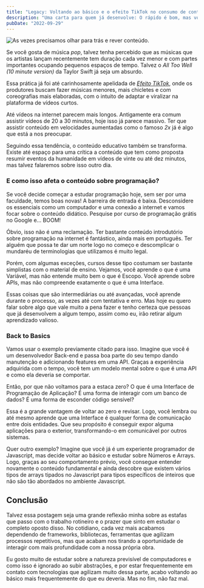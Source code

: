 ```yaml
---
title: "Legacy: Voltando ao básico e o efeito TikTok no consumo de conteúdo"
description: "Uma carta para quem já desenvolve: O rápido é bom, mas voltar e ir devagar é inevitável."
pubDate: "2022-09-29"
---
```


![As vezes precisamos olhar para trás e rever conteúdo.](https://i.imgur.com/aGULdUG.png)

Se você gosta de música _pop_, talvez tenha percebido que as músicas que os artistas lançam recentemente tem duração cada vez menor e com partes importantes ocupando pequenos espaços de tempo. Talvez o _All Too Well (10 minute version)_ da Taylor Swift já seja um absurdo.

Essa prática já foi até carinhosamente apelidada de [_*Efeito TikTok*_](https://g1.globo.com/pop-arte/noticia/2021/06/12/voce-reparou-musicas-estao-se-adaptando-para-caber-nas-dancinhas-do-tiktok-entenda.ghtml), onde os produtores buscam fazer músicas menores, mais chicletes e com coreografias mais elaboradas, com o intuito de adaptar e viralizar na plataforma de vídeos curtos.

Até vídeos na internet parecem mais longos. Antigamente era comum assistir vídeos de 20 a 30 minutos, hoje isso já parece massivo. Ter que assistir conteúdo em velocidades aumentadas como o famoso _2x_ já é algo que está a nos preocupar.

Seguindo essa tendência, o conteúdo educativo também se transforma. Existe até espaço para uma crítica a conteúdo que tem como proposta resumir eventos da humanidade em vídeos de vinte ou até dez minutos, mas talvez falaremos sobre isso outro dia.

### E como isso afeta o conteúdo sobre programação?

Se você decide começar a estudar programação hoje, sem ser por uma faculdade, temos boas novas! A barreira de entrada é baixa. Desconsidere os essenciais como um computador e uma conexão a internet e vamos focar sobre o conteúdo didático. Pesquise por curso de programação grátis no Google e… BOOM!

Óbvio, isso não é uma reclamação. Ter bastante conteúdo introdutório sobre programação na internet é fantástico, ainda mais em português. Ter alguém que possa te dar um norte logo no começo e descomplicar o mundaréu de terminologias que utilizamos é muito legal.

Porém, com algumas exceções, cursos desse tipo costumam ser bastante simplistas com o material de ensino. Vejamos, você aprende o que é uma Variável, mas não entende muito bem o que é Escopo. Você aprende sobre APIs, mas não compreende exatamente o que é uma Interface.

Essas coisas que são intermediárias ou até avançadas, você aprende durante o processo, as vezes até com tentativa e erro. Mas hoje eu quero falar sobre algo que vale muito a pena fazer e tenho certeza que pessoas que já desenvolvem a algum tempo, assim como eu, irão retirar algum aprendizado valioso.

### Back to Basics

Vamos usar o exemplo previamente citado para isso. Imagine que você é um desenvolvedor Back-end e passa boa parte do seu tempo dando manutenção e adicionando features em uma API. Graças a experiência adquirida com o tempo, você tem um modelo mental sobre o que é uma API e como ela deveria se comportar.

Então, por que não voltamos para a estaca zero? O que é uma Interface de Programação de Aplicação? É uma forma de interagir com um banco de dados? É uma forma de esconder código sensível?

Essa é a grande vantagem de voltar ao zero e revisar. Logo, você lembra ou até mesmo aprende que uma Interface é qualquer forma de comunicação entre dois entidades. Que seu propósito é conseguir expor alguma aplicações para o exterior, transformando-o em comunicável por outros sistemas.

Quer outro exemplo? Imagine que você já é um experiente programador de Javascript, mas decide voltar ao básico e estudar sobre Números e Arrays. Logo, graças ao seu comportamento prévio, você consegue entender novamente o conteúdo fundamental e ainda descobre que existem vários tipos de arrays tipados no Javascript para tipos específicos de inteiros que não são tão abordados no ambiente Javascript.

## Conclusão

Talvez essa postagem seja uma grande reflexão minha sobre as estafas que passo com o trabalho rotineiro e o prazer que sinto em estudar o completo oposto disso. No cotidiano, cada vez mais acabamos dependendo de frameworks, bibliotecas, ferramentas que agilizam processos repetitivos, mas que acabam nos tirando a oportunidade de interagir com mais profundidade com a nossa própria obra.

Eu gosto muito de estudar sobre a natureza previsível de computadores e como isso é ignorado ao subir abstrações, e por estar frequentemente em contato com tecnologias que agilizam muito dessa parte, acabo voltando ao básico mais frequentemente do que eu deveria. Mas no fim, não faz mal.
